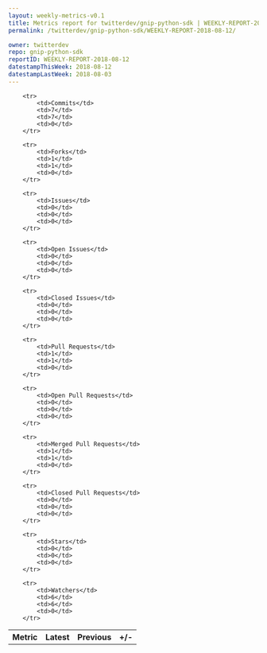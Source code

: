 ```yaml
---
layout: weekly-metrics-v0.1
title: Metrics report for twitterdev/gnip-python-sdk | WEEKLY-REPORT-2018-08-12
permalink: /twitterdev/gnip-python-sdk/WEEKLY-REPORT-2018-08-12/

owner: twitterdev
repo: gnip-python-sdk
reportID: WEEKLY-REPORT-2018-08-12
datestampThisWeek: 2018-08-12
datestampLastWeek: 2018-08-03
---
```




<table style="width: 100%;">
    <tr>
        <th>Metric</th>
        <th>Latest</th>
        <th>Previous</th>
        <th>+/-</th>
    </tr>

        <tr>
            <td>Commits</td>
            <td>7</td>
            <td>7</td>
            <td>0</td>
        </tr>
        
        <tr>
            <td>Forks</td>
            <td>1</td>
            <td>1</td>
            <td>0</td>
        </tr>
        
        <tr>
            <td>Issues</td>
            <td>0</td>
            <td>0</td>
            <td>0</td>
        </tr>
        
        <tr>
            <td>Open Issues</td>
            <td>0</td>
            <td>0</td>
            <td>0</td>
        </tr>
        
        <tr>
            <td>Closed Issues</td>
            <td>0</td>
            <td>0</td>
            <td>0</td>
        </tr>
        
        <tr>
            <td>Pull Requests</td>
            <td>1</td>
            <td>1</td>
            <td>0</td>
        </tr>
        
        <tr>
            <td>Open Pull Requests</td>
            <td>0</td>
            <td>0</td>
            <td>0</td>
        </tr>
        
        <tr>
            <td>Merged Pull Requests</td>
            <td>1</td>
            <td>1</td>
            <td>0</td>
        </tr>
        
        <tr>
            <td>Closed Pull Requests</td>
            <td>0</td>
            <td>0</td>
            <td>0</td>
        </tr>
        
        <tr>
            <td>Stars</td>
            <td>0</td>
            <td>0</td>
            <td>0</td>
        </tr>
        
        <tr>
            <td>Watchers</td>
            <td>6</td>
            <td>6</td>
            <td>0</td>
        </tr>
        
</table>
